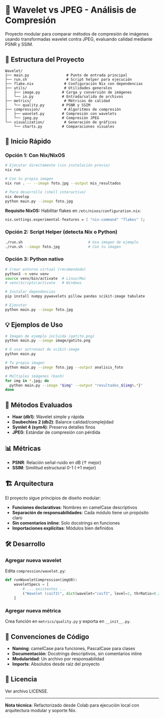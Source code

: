 # 🌊 Wavelet vs JPEG - Análisis de Compresión

Proyecto modular para comparar métodos de compresión de imágenes usando transformadas wavelet contra JPEG, evaluando calidad mediante PSNR y SSIM.

## 📁 Estructura del Proyecto

```
Wavelet/
├── main.py                 # Punto de entrada principal
├── run.sh                  # Script helper para ejecución
├── flake.nix              # Configuración Nix con dependencias
├── utils/                 # Utilidades generales
│   ├── image.py          # Carga y conversión de imágenes
│   └── io.py             # Entrada/salida de archivos
├── metrics/               # Métricas de calidad
│   └── quality.py        # PSNR y SSIM
├── compression/           # Algoritmos de compresión
│   ├── wavelet.py        # Compresión con wavelets
│   └── jpeg.py           # Compresión JPEG
└── visualization/         # Generación de gráficos
    └── charts.py         # Comparaciones visuales
```

## 🚀 Inicio Rápido

### Opción 1: Con Nix/NixOS

```bash
# Ejecutar directamente (sin instalación previa)
nix run

# Con tu propia imagen
nix run . -- --image foto.jpg --output mis_resultados

# Para desarrollo (shell interactivo)
nix develop
python main.py --image foto.jpg
```

**Requisito NixOS:** Habilitar flakes en `/etc/nixos/configuration.nix`:
```nix
nix.settings.experimental-features = [ "nix-command" "flakes" ];
```

### Opción 2: Script Helper (detecta Nix o Python)

```bash
./run.sh                              # Usa imagen de ejemplo
./run.sh --image foto.jpg             # Con tu imagen
```

### Opción 3: Python nativo

```bash
# Crear entorno virtual (recomendado)
python3 -m venv venv
source venv/bin/activate  # Linux/Mac
# venv\Scripts\activate   # Windows

# Instalar dependencias
pip install numpy pywavelets pillow pandas scikit-image tabulate

# Ejecutar
python main.py --image foto.jpg
```

## 💡 Ejemplos de Uso

```bash
# Imagen de ejemplo incluida (gatito.png)
python main.py --image image/gatito.png

# O usar astronaut de scikit-image
python main.py

# Tu propia imagen
python main.py --image foto.jpg --output analisis_foto

# Múltiples imágenes (bash)
for img in *.jpg; do
  python main.py --image "$img" --output "resultados_${img%.*}"
done
```

## 🔬 Métodos Evaluados

- **Haar (db1)**: Wavelet simple y rápida
- **Daubechies 2 (db2)**: Balance calidad/complejidad
- **Symlet 4 (sym4)**: Preserva detalles finos
- **JPEG**: Estándar de compresión con pérdida

## 📊 Métricas

- **PSNR**: Relación señal-ruido en dB (↑ mejor)
- **SSIM**: Similitud estructural 0-1 (→1 mejor)

## 🏗️ Arquitectura

El proyecto sigue principios de diseño modular:

- **Funciones declarativas**: Nombres en camelCase descriptivos
- **Separación de responsabilidades**: Cada módulo tiene un propósito claro
- **Sin comentarios inline**: Solo docstrings en funciones
- **Importaciones explícitas**: Módulos bien definidos

## 🛠️ Desarrollo

### Agregar nueva wavelet

Edita `compression/wavelet.py`:

```python
def runWaveletCompression(imgU8):
    waveletSpecs = [
        # ... existentes ...
        ("Wavelet (coif3)", dict(wavelet="coif3", level=2, thrRatio=0.20)),
    ]
```

### Agregar nueva métrica

Crea función en `metrics/quality.py` y exporta en `__init__.py`.

## 📝 Convenciones de Código

- **Naming**: camelCase para funciones, PascalCase para clases
- **Documentación**: Docstrings descriptivos, sin comentarios inline
- **Modularidad**: Un archivo por responsabilidad
- **Imports**: Absolutos desde raíz del proyecto

## 📄 Licencia

Ver archivo LICENSE.

---

**Nota técnica**: Refactorizado desde Colab para ejecución local con arquitectura modular y soporte Nix.
